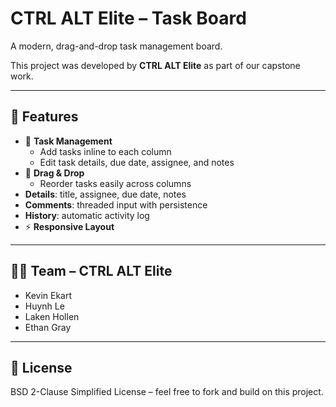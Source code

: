 # CTRL ALT Elite – Task Board

A modern, drag-and-drop task management board.

This project was developed by **CTRL ALT Elite** as part of our capstone work.

---

## 🚀 Features

* 📌 **Task Management**
  * Add tasks inline to each column
  * Edit task details, due date, assignee, and notes
* 🔀 **Drag & Drop**
  * Reorder tasks easily across columns
* **Details**: title, assignee, due date, notes
* **Comments**: threaded input with persistence
* **History**: automatic activity log
* ⚡ **Responsive Layout**

---

## 👨‍💻 Team – CTRL ALT Elite

* Kevin Ekart
* Huynh Le
* Laken Hollen
* Ethan Gray

---

## 📜 License

BSD 2-Clause Simplified License – feel free to fork and build on this project.
